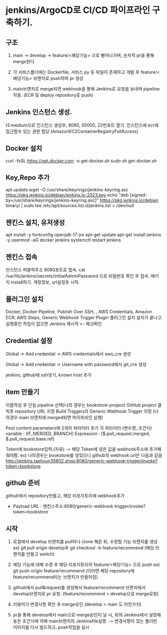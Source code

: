 # jenkins/ArgoCD로 CI/CD 파이프라인 구축하기.

## 구조

1. main -> develop -> feature/<해당기능> 으로 뻗어나가며, 순차적 pr을 통해 merge한다.

2. 각 서비스폴더에는 Dockerfile, 서비스.py 등 파일이 존재하고 개발 후 feature/<해당기능> 브랜치로 push하여 pr 생성

3. main브랜치로 merge되면 webhook을 통해 Jenkins로 요청을 보내며 pipeline 작동. (ECR 및 deploy repository로 push)

## Jenkins 인스턴스 생성.

t3.medium으로 인스턴스 생성후, 8080, 50000, 22번포트 열기.
인스턴스에 ecr에 접근할수 있는 권한 할당 (AmazonEC2ContainerRegistryFullAccess)

## Docker 설치

curl -fsSL https://get.docker.com -o get-docker.sh
sudo sh get-docker.sh

## Key,Repo 추가

apt update
wget -O /usr/share/keyrings/jenkins-keyring.asc https://pkg.jenkins.io/debian/jenkins.io-2023.key
echo "deb [signed-by=/usr/share/keyrings/jenkins-keyring.asc]" https://pkg.jenkins.io/debian binary/ | sudo tee /etc/apt/sources.list.d/jenkins.list > /dev/null

## 젠킨스 설치, 유저생성

apt install -y fontconfig openjdk-17-jre
apt-get update
apt-get install jenkins -y
usermod -aG docker jenkins
systemctl restart jenkins

## 젠킨스 접속

인스턴스 퍼블릭주소 8080포트로 접속.
cat /var/lib/jenkins/secrets/initialAdminPassword 으로 비밀번호 확인 후 접속.
패키지 install하기.
계정정보, url설정후 시작.

## 플러그인 설치

Docker, Docker Pipeline, Publish Over SSH, , AWS Credentials, Amazon ECR, AWS Steps, Generic Webhook Trigger Plugin 플러그인 설치
설치가 끝나고 실행중인 작업이 없으면 Jenkins 재시작 <- 체크확인

## Credential 설정

Global -> Add credential -> AWS credentials에서 aws_cre 생성

Global -> Add credential -> Username with password에서 git_cre 생성

jenkins, github에 ssh넣기, known host 추가

## item 만들기

이름작성 후 단일 pipeline 선택(나의 경우는 bookstore-project)
GitHub project 클릭후 repository URL 지정
Build Triggers의 Generic Webhook Trigger 지정 (나의경우 main 브랜치에 merged되면 파이프라인 실행)

Post content parameters에 2개의 파라미터 추가
각 파라미터 (변수명, 조건식)
variable : (IF_MERGED, BRANCH)
Expression : ($.pull_request.merged, $.pull_request.base.ref)

Token에 bookstore입력.(자유)
-> 해당 Token에 넣은 값을 webhook주소에 추가해줘야함.
ex) 나의경우는 bookstore를 넣었으니 github의 webhook url은 다음과 같음
http://jenkins.taehyun35802.shop:8080/generic-webhook-trigger/invoke?token=bookstore

## github 준비

github에서 repository만들고, 해당 리포지토리에 webhook추가

- Payload URL : 젠킨스주소:8080/generic-webhook-trigger/invoke?token=bookstore

## 시작

1. 로컬에서 develop 브랜치를 pull이나 clone 해온 뒤, 수정할 기능 브랜치를 생성
   ex) git pull origin develop후 git checkout -b feature/recommend (해당 브랜치를 만들고 switch)

2. 해당 기능에 대해 수정 후 해당 리포지토리의 feature/<해당기능> 으로 push
   ex) git push origin feature/recommend (이러면 해당 repository에 feature/recommend라는 브랜치가 만들어짐)

3. github에서 pull&request를 생성해서 feature/recommend 브랜치에서 develop브랜치로 pr 요청. (feature/recommend > develop으로 merge요청)

4. 리뷰어가 변경사항 확인 후 merge승인 (develop > main 도 마찬가지)

5. pr을 통해 develop에서 main으로 merge승인이 날 시, 위의 Jenkins에서 설정해놓은 조건식에 의해 main브랜치의 Jenkinsfile실행.
   -> 변경사항이 있는 폴더만 이미지를 다시 빌드하고, push작업을 실시
